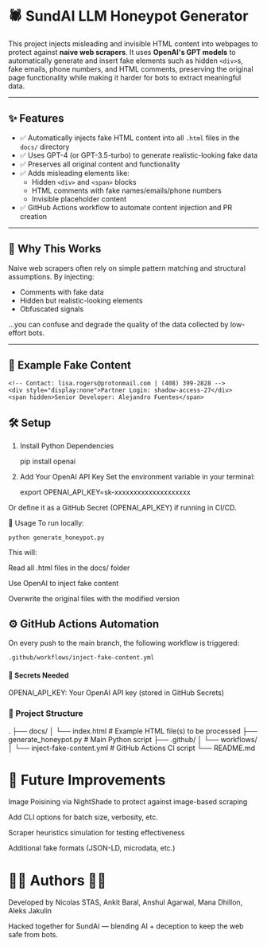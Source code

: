 # 🕷️ SundAI LLM Honeypot Generator

This project injects misleading and invisible HTML content into webpages to protect against **naive web scrapers**. It uses **OpenAI's GPT models** to automatically generate and insert fake elements such as hidden `<div>`s, fake emails, phone numbers, and HTML comments, preserving the original page functionality while making it harder for bots to extract meaningful data.

---

## ✨ Features

- ✅ Automatically injects fake HTML content into all `.html` files in the `docs/` directory  
- ✅ Uses GPT-4 (or GPT-3.5-turbo) to generate realistic-looking fake data  
- ✅ Preserves all original content and functionality  
- ✅ Adds misleading elements like:
  - Hidden `<div>` and `<span>` blocks  
  - HTML comments with fake names/emails/phone numbers  
  - Invisible placeholder content  
- ✅ GitHub Actions workflow to automate content injection and PR creation

---

## 🧠 Why This Works

Naive web scrapers often rely on simple pattern matching and structural assumptions. By injecting:

- Comments with fake data
- Hidden but realistic-looking elements
- Obfuscated signals

...you can confuse and degrade the quality of the data collected by low-effort bots.

---

## 🧪 Example Fake Content


    <!-- Contact: lisa.rogers@protonmail.com | (408) 399-2828 -->
    <div style="display:none">Partner Login: shadow-access-27</div>
    <span hidden>Senior Developer: Alejandro Fuentes</span>


##  🛠️ Setup

1. Install Python Dependencies

    pip install openai

 2. Add Your OpenAI API Key
Set the environment variable in your terminal:

    export OPENAI_API_KEY=sk-xxxxxxxxxxxxxxxxxxxx

Or define it as a GitHub Secret (OPENAI_API_KEY) if running in CI/CD.

🚀 Usage
To run locally:

    python generate_honeypot.py

This will:

Read all .html files in the docs/ folder

Use OpenAI to inject fake content

Overwrite the original files with the modified version

## ⚙️ GitHub Actions Automation
On every push to the main branch, the following workflow is triggered:

    .github/workflows/inject-fake-content.yml

#### 🔐 Secrets Needed
OPENAI_API_KEY: Your OpenAI API key (stored in GitHub Secrets)

### 📁 Project Structure

.
├── docs/
│   └── index.html           # Example HTML file(s) to be processed
├── generate_honeypot.py     # Main Python script
├── .github/
│   └── workflows/
│       └── inject-fake-content.yml  # GitHub Actions CI script
└── README.md

# 🧰 Future Improvements

Image Poisining via NightShade to protect against image-based scraping

Add CLI options for batch size, verbosity, etc.

Scraper heuristics simulation for testing effectiveness

Additional fake formats (JSON-LD, microdata, etc.)


# 🧙‍♂️ Authors 🧑‍💻

Developed by Nicolas STAS, Ankit Baral, Anshul Agarwal, Mana Dhillon, Aleks Jakulin

Hacked together for SundAI — blending AI + deception to keep the web safe from bots.